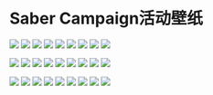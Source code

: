# Saber Campaign活动壁纸

![](https://img.zcool.cn/community/017e20600beb1911013e3991d97f8c.jpg) ![](https://img.zcool.cn/community/016bfd600beb1c11013e399122f085.jpg) ![](https://img.zcool.cn/community/015dd9600beb1d11013f7928905248.jpg) ![](https://img.zcool.cn/community/01bc30600beb1711013f7928152ec3.jpg) ![](https://img.zcool.cn/community/0170af600beb2811013f792880ffd2.jpg) ![](https://img.zcool.cn/community/015ae4600beb2511013f7928bd217f.jpg) ![](https://img.zcool.cn/community/01f9ca600beb2311013e3991da9cbb.jpg) ![](https://img.zcool.cn/community/01ea70600beb2d11013f79287e7609.jpg) ![](https://img.zcool.cn/community/01f661600beb2a11013f7928df8253.jpg)

![](https://img.zcool.cn/community/0194fe600adf1011013f792875297e.jpg) ![](https://img.zcool.cn/community/0150d2600adf1c11013e39918ea936.jpg) ![](https://img.zcool.cn/community/0168e2600ad3cf11013f7928f29e0f.jpg) ![](https://img.zcool.cn/community/01e397600ad3c311013e399166036a.jpg) ![](https://img.zcool.cn/community/01122b600adf1a11013f79287ab762.jpg) ![](https://img.zcool.cn/community/01c841600ad3d911013f79281edada.jpg) ![](https://img.zcool.cn/community/016b53600ad3d611013e399181cbc0.jpg) ![](https://img.zcool.cn/community/01b2b9600ad3e011013e3991a9ac13.jpg) ![](https://img.zcool.cn/community/01696a600ad40911013f7928928d9a.jpg)

![](https://img.zcool.cn/community/011e98600ac50c11013e39914e2e05.jpg) ![](https://img.zcool.cn/community/0179d1600ac51311013e39911ba109.jpg) ![](https://img.zcool.cn/community/01cae3600ac51511013e3991d9d782.jpg) ![](https://img.zcool.cn/community/01bd54600ac51511013f7928b60ad0.jpg) ![](https://img.zcool.cn/community/0109c1600ac51611013e39917382f7.jpg) ![](https://img.zcool.cn/community/013df0600ac52011013e399138d8f4.jpg) ![](https://img.zcool.cn/community/01d1d4600ac52311013f79285527c5.jpg) ![](https://img.zcool.cn/community/01dd8a600ac52a11013f79285a5d70.jpg) ![](https://img.zcool.cn/community/0165f2600ac52911013e399199fa6b.jpg)
